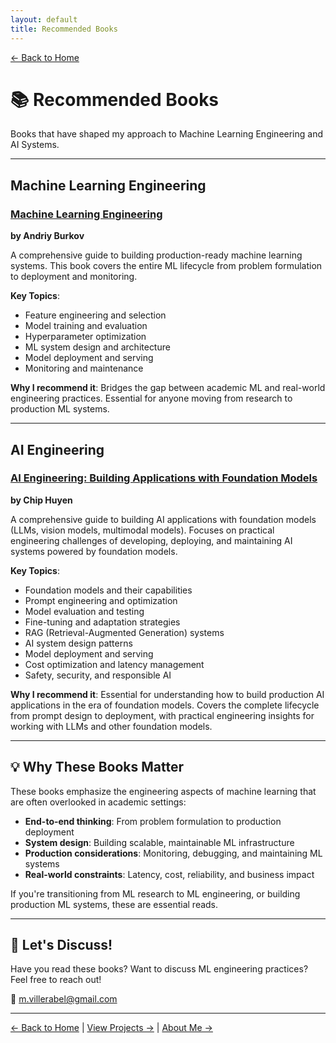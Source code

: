 ```yaml
---
layout: default
title: Recommended Books
---
```


[← Back to Home](./index.html)

# 📚 Recommended Books

Books that have shaped my approach to Machine Learning Engineering and AI Systems.

---

## Machine Learning Engineering

### [Machine Learning Engineering](http://www.mlebook.com/)
**by Andriy Burkov**

A comprehensive guide to building production-ready machine learning systems. This book covers the entire ML lifecycle from problem formulation to deployment and monitoring.

**Key Topics**:
- Feature engineering and selection
- Model training and evaluation
- Hyperparameter optimization
- ML system design and architecture
- Model deployment and serving
- Monitoring and maintenance

**Why I recommend it**: Bridges the gap between academic ML and real-world engineering practices. Essential for anyone moving from research to production ML systems.

---

## AI Engineering

### [AI Engineering: Building Applications with Foundation Models](https://www.oreilly.com/library/view/ai-engineering/9781098166298/)
**by Chip Huyen**

A comprehensive guide to building AI applications with foundation models (LLMs, vision models, multimodal models). Focuses on practical engineering challenges of developing, deploying, and maintaining AI systems powered by foundation models.

**Key Topics**:
- Foundation models and their capabilities
- Prompt engineering and optimization
- Model evaluation and testing
- Fine-tuning and adaptation strategies
- RAG (Retrieval-Augmented Generation) systems
- AI system design patterns
- Model deployment and serving
- Cost optimization and latency management
- Safety, security, and responsible AI

**Why I recommend it**: Essential for understanding how to build production AI applications in the era of foundation models. Covers the complete lifecycle from prompt design to deployment, with practical engineering insights for working with LLMs and other foundation models.

---

## 💡 Why These Books Matter

These books emphasize the engineering aspects of machine learning that are often overlooked in academic settings:

- **End-to-end thinking**: From problem formulation to production deployment
- **System design**: Building scalable, maintainable ML infrastructure
- **Production considerations**: Monitoring, debugging, and maintaining ML systems
- **Real-world constraints**: Latency, cost, reliability, and business impact

If you're transitioning from ML research to ML engineering, or building production ML systems, these are essential reads.

---

## 🤝 Let's Discuss!

Have you read these books? Want to discuss ML engineering practices? Feel free to reach out!

📧 [m.villerabel@gmail.com](mailto:m.villerabel@gmail.com)

---

[← Back to Home](./index.html) | [View Projects →](./projects.html) | [About Me →](./about.html)
